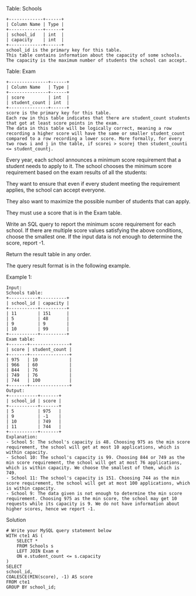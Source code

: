Table: Schools
```
+-------------+------+
| Column Name | Type |
+-------------+------+
| school_id   | int  |
| capacity    | int  |
+-------------+------+
school_id is the primary key for this table.
This table contains information about the capacity of some schools. The capacity is the maximum number of students the school can accept.
```
 

Table: Exam
```
+---------------+------+
| Column Name   | Type |
+---------------+------+
| score         | int  |
| student_count | int  |
+---------------+------+
score is the primary key for this table.
Each row in this table indicates that there are student_count students that got at least score points in the exam.
The data in this table will be logically correct, meaning a row recording a higher score will have the same or smaller student_count compared to a row recording a lower score. More formally, for every two rows i and j in the table, if scorei > scorej then student_counti <= student_countj.
```
 

Every year, each school announces a minimum score requirement that a student needs to apply to it. The school chooses the minimum score requirement based on the exam results of all the students:

They want to ensure that even if every student meeting the requirement applies, the school can accept everyone.

They also want to maximize the possible number of students that can apply.

They must use a score that is in the Exam table.

Write an SQL query to report the minimum score requirement for each school. If there are multiple score values satisfying the above conditions, choose the smallest one. If the input data is not enough to determine the score, report -1.

Return the result table in any order.

The query result format is in the following example.

 

Example 1:
```
Input:
Schools table:
+-----------+----------+
| school_id | capacity |
+-----------+----------+
| 11        | 151      |
| 5         | 48       |
| 9         | 9        |
| 10        | 99       |
+-----------+----------+
Exam table:
+-------+---------------+
| score | student_count |
+-------+---------------+
| 975   | 10            |
| 966   | 60            |
| 844   | 76            |
| 749   | 76            |
| 744   | 100           |
+-------+---------------+
Output:
+-----------+-------+
| school_id | score |
+-----------+-------+
| 5         | 975   |
| 9         | -1    |
| 10        | 749   |
| 11        | 744   |
+-----------+-------+
Explanation: 
- School 5: The school's capacity is 48. Choosing 975 as the min score requirement, the school will get at most 10 applications, which is within capacity.
- School 10: The school's capacity is 99. Choosing 844 or 749 as the min score requirement, the school will get at most 76 applications, which is within capacity. We choose the smallest of them, which is 749.
- School 11: The school's capacity is 151. Choosing 744 as the min score requirement, the school will get at most 100 applications, which is within capacity.
- School 9: The data given is not enough to determine the min score requirement. Choosing 975 as the min score, the school may get 10 requests while its capacity is 9. We do not have information about higher scores, hence we report -1.

```
Solution
```
# Write your MySQL query statement below
WITH cte1 AS (
    SELECT *
    FROM Schools s
    LEFT JOIN Exam e
    ON e.student_count <= s.capacity
)
SELECT
school_id,
COALESCE(MIN(score), -1) AS score
FROM cte1
GROUP BY school_id;
```
